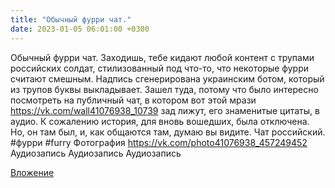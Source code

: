```yaml
---
title: "Обычный фурри чат."
date: 2023-01-05 06:01:00 +0300
---
```


Обычный фурри чат.
Заходишь, тебе кидают любой контент с трупами российских солдат, стилизованный под что-то, что некоторые фурри считают смешным.
Надпись сгенерирована украинским ботом, который из трупов буквы выкладывает.
Зашел туда, потому что было интересно посмотреть на публичный чат, в котором вот этой мрази https://vk.com/wall41076938_10739 зад лижут, его знаменитые цитаты, в аудио. К сожалению история, для вновь вошедших, была отключена. Но, он там был, и, как общаются там, думаю вы видите.
Чат российский.
#фурри #furry
Фотография
https://vk.com/photo41076938_457249452
Аудиозапись
Аудиозапись
Аудиозапись

[Вложение](https://vk.com/photo41076938_457249452)
